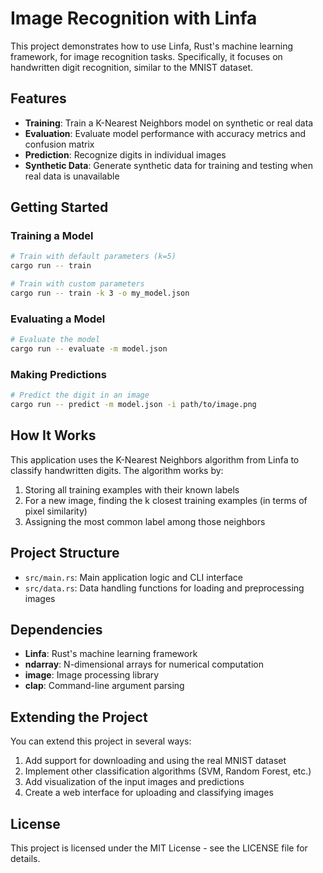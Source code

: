 # Image Recognition with Linfa

This project demonstrates how to use Linfa, Rust's machine learning framework, for image recognition tasks. Specifically, it focuses on handwritten digit recognition, similar to the MNIST dataset.

## Features

- **Training**: Train a K-Nearest Neighbors model on synthetic or real data
- **Evaluation**: Evaluate model performance with accuracy metrics and confusion matrix
- **Prediction**: Recognize digits in individual images
- **Synthetic Data**: Generate synthetic data for training and testing when real data is unavailable

## Getting Started

### Training a Model

```bash
# Train with default parameters (k=5)
cargo run -- train

# Train with custom parameters
cargo run -- train -k 3 -o my_model.json
```

### Evaluating a Model

```bash
# Evaluate the model
cargo run -- evaluate -m model.json
```

### Making Predictions

```bash
# Predict the digit in an image
cargo run -- predict -m model.json -i path/to/image.png
```

## How It Works

This application uses the K-Nearest Neighbors algorithm from Linfa to classify handwritten digits. The algorithm works by:

1. Storing all training examples with their known labels
2. For a new image, finding the k closest training examples (in terms of pixel similarity)
3. Assigning the most common label among those neighbors

## Project Structure

- `src/main.rs`: Main application logic and CLI interface
- `src/data.rs`: Data handling functions for loading and preprocessing images

## Dependencies

- **Linfa**: Rust's machine learning framework
- **ndarray**: N-dimensional arrays for numerical computation
- **image**: Image processing library
- **clap**: Command-line argument parsing

## Extending the Project

You can extend this project in several ways:

1. Add support for downloading and using the real MNIST dataset
2. Implement other classification algorithms (SVM, Random Forest, etc.)
3. Add visualization of the input images and predictions
4. Create a web interface for uploading and classifying images

## License

This project is licensed under the MIT License - see the LICENSE file for details.
